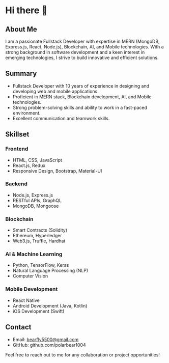 # Hi there 👋

## About Me
I am a passionate Fullstack Developer with expertise in MERN (MongoDB, Express.js, React, Node.js), Blockchain, AI, and Mobile technologies. With a strong background in software development and a keen interest in emerging technologies, I strive to build innovative and efficient solutions.

## Summary
- Fullstack Developer with 10 years of experience in designing and developing web and mobile applications.
- Proficient in MERN stack, Blockchain development, AI, and Mobile technologies.
- Strong problem-solving skills and ability to work in a fast-paced environment.
- Excellent communication and teamwork skills.

## Skillset
### Frontend
- HTML, CSS, JavaScript
- React.js, Redux
- Responsive Design, Bootstrap, Material-UI

### Backend
- Node.js, Express.js
- RESTful APIs, GraphQL
- MongoDB, Mongoose

### Blockchain
- Smart Contracts (Solidity)
- Ethereum, Hyperledger
- Web3.js, Truffle, Hardhat

### AI & Machine Learning
- Python, TensorFlow, Keras
- Natural Language Processing (NLP)
- Computer Vision

### Mobile Development
- React Native
- Android Development (Java, Kotlin)
- iOS Development (Swift)

## Contact
- Email: bearfly5500@gmail.com
- GitHub: github.com/polarbear1004

Feel free to reach out to me for any collaboration or project opportunities!
